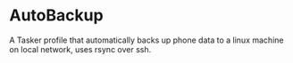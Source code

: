 AutoBackup
==========

A Tasker profile that automatically backs up phone data to a linux machine on local network, uses rsync over ssh.
